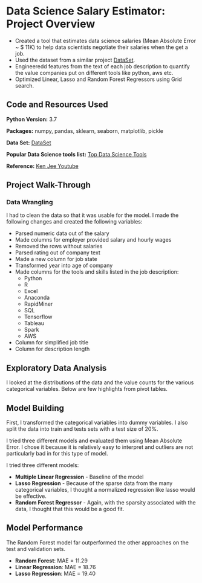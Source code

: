 # Data Science Salary Estimator: Project Overview

* Created a tool that estimates data science salaries (Mean Absolute Error ~ $ 11K) to help data scientists negotiate their salaries when the get a job.
* Used the dataset from a similar project [DataSet](https://raw.githubusercontent.com/PlayingNumbers/ds_salary_proj/data_cleaning/glassdoor_jobs.csv).
* Engineeredd features from the text of each job description to quantify the value companies put on different tools like python, aws etc.
* Optimized Linear, Lasso and Random Forest Regressors using Grid search.

## Code and Resources Used

**Python Version:** 3.7

**Packages:** numpy, pandas, sklearn, seaborn, matplotlib, pickle

**Data Set:** [DataSet](https://raw.githubusercontent.com/PlayingNumbers/ds_salary_proj/data_cleaning/glassdoor_jobs.csv)

**Popular Data Science tools list:** [Top Data Science Tools](https://www.kdnuggets.com/2019/05/poll-top-data-science-machine-learning-platforms.html#:~:text=Python%20leads%20the%2011%20top%20Data%20Science,Learning%20platforms%3A%20Trends%20and%20Analysis&text=Python%20continues%20to%20lead%20the,By%20Gregory%20Piatetsky%2C%20KDnuggets.)

**Reference:** [Ken Jee Youtube](https://www.youtube.com/playlist?list=PL2zq7klxX5ASFejJj80ob9ZAnBHdz5O1t)

## Project Walk-Through

### Data Wrangling

I had to clean the data so that it was usable for the model. I made the following changes and created the following variables:

* Parsed numeric data out of the salary
* Made columns for employer provided salary and hourly wages
* Removed the rows without salaries
* Parsed rating out of company text
* Made a new column for job state
* Transformed year into age of company
* Made columns for the tools and skills listed in the job description:
  + Python
  + R
  + Excel
  + Anaconda
  + RapidMiner
  + SQL
  + Tensorflow
  + Tableau
  + Spark
  + AWS
 * Column for simplified job title
 * Column for description length
 
## Exploratory Data Analysis 

I looked at the distributions of the data and the value counts for the various categorical variables. Below are few highlights from pivot tables.

## Model Building

First, I transformed the categorical variables into dummy variables. I also split the data into train and tests sets with a test size of 20%.

I tried three different models and evaluated them using Mean Absolute Error. I chose it because it is relatively easy to interpret and outliers are not particularly bad in for this type of model.

I tried three different models:

* **Multiple Linear Regression** - Baseline of the model
* **Lasso Regression** - Because of the sparse data from the many categorical variables, I thought a normalized regression like lasso would be effective.
* **Random Forest Regressor** - Again, with the sparsity associated with the data, I thought that this would be a good fit.

## Model Performance

The Random Forest model far outperformed the other approaches on the test and validation sets.

* **Random Forest**: MAE = 11.29
* **Linear Regression**: MAE = 18.76
* **Lasso Regression**: MAE = 19.40
